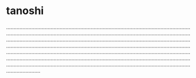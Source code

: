 # tanoshi

...........................................................................................................................................................................................................................................................................................................................................................................................................................................................................................................................................................................................................................................................................................................................................................................................................................................................................................................................